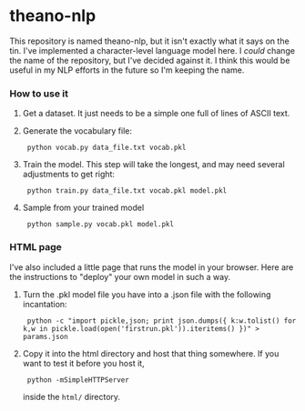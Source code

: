 # theano-nlp

This repository is named theano-nlp, but it isn't exactly what it says on the tin.
I've implemented a character-level language model here. I *could* change the name
of the repository, but I've decided against it. I think this would be useful in
my NLP efforts in the future so I'm keeping the name.

### How to use it

1. Get a dataset. It just needs to be a simple one full of lines of ASCII text.
2. Generate the vocabulary file:

        python vocab.py data_file.txt vocab.pkl

3. Train the model. This step will take the longest, and may need several
   adjustments to get right:

        python train.py data_file.txt vocab.pkl model.pkl

4. Sample from your trained model

        python sample.py vocab.pkl model.pkl

### HTML page

I've also included a little page that runs the model in your browser. Here are
the instructions to "deploy" your own model in such a way.

1. Turn the .pkl model file you have into a .json file with the following
   incantation:

        python -c "import pickle,json; print json.dumps({ k:w.tolist() for k,w in pickle.load(open('firstrun.pkl')).iteritems() })" > params.json

2. Copy it into the html directory and host that thing somewhere. If you want
   to test it before you host it,

        python -mSimpleHTTPServer

   inside the `html/` directory.
